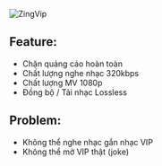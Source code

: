 ![ZingVip](https://i.imgur.com/OUsiG2w.jpg)

## Feature:
- Chặn quảng cáo hoàn toàn
- Chất lượng nghe nhạc 320kbps
- Chất lượng MV 1080p
- Đồng bộ / Tải nhạc Lossless

## Problem:
- Không thể nghe nhạc gắn nhạc VIP
- Không thể mở VIP thật (joke)
